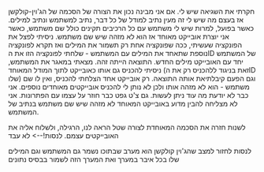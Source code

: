 חקרתי את השגיאה שיש לי. אם אני מבינה נכון את הצורה של הסכמה של הג'וין-קולקשן אז בעצם מה שיש לי זה מעין נתיב למודל של כל דבר, נתיב למשתמש ונתיב למילים. כאשר בפועל, למרות שיש לי משתמש עם כל הרכיבים תקינים כולל שם משתמש, כאשר אני יוצרת אובייקט מאוחד אז הוא לא מזהה שיש שם משתמש.
ניסיתי לפצל את הפונקציה שעשיתי, ככה שפונקציה אחת רק תשמור את המילים ואז תקרא לפונקציה נוספת שתאחד את המילים עם המשתמש - שלחתי לפונקציה הזו את הID של המשתמש יחד עם האובייקט מילים החדש. התוצאה הייתה זהה. מצאתי במאגר את המשתמש, ניסיתי להכניס גם אותו כאובייקט לתוך המודל המאוחד (זאת בניגוד ללהכניס רק את הID שלו) וגם הפעם קיבלתיאת אותה התוצאה. רק אובייקט אחד הצלחתי להכניס, ואין לו שם משתמש - הוא לא מזהה אותו ולכן לא נותן לי להכניס אובייקטים מאוחדים נוספים. 
אני כבר לא יודעת מה עוד ניתן לעשות. גם צ'ט גפט כבר חוזר על עצמו עם הפתרונות.  אני לא מצליחה להבין מדוע באובייקט המאוחד לא מזהה שיש שם משתמש בנתיב של המשתמש.

לשנות חזרה את הסכמה המאוחדת לצורה שטל הראה לנו, הרגילה, ולשלוח אליה את האובייקטים עצמם.
לנסות!--> לא עבד

לנסות לחזור למצב שהג'וין קולקשן הוא מערב שבתוכו נשמר גם המשתמש וגם המילים שלו בכל איבר במערך ואת המערך הזה לשמור בבסיס נתונים
